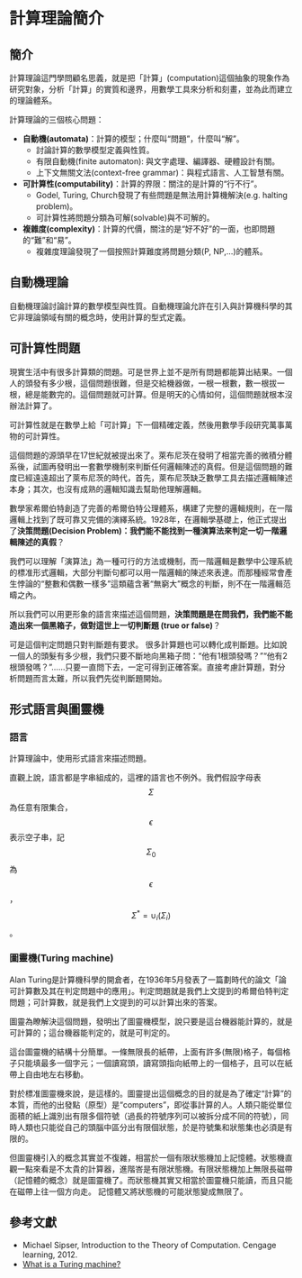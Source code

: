 # 計算理論簡介

## 簡介

計算理論這門學問顧名思義，就是把「計算」\(computation\)這個抽象的現象作為研究對象，分析「計算」的實質和邊界，用數學工具來分析和刻畫，並為此而建立的理論體系。

計算理論的三個核心問題：

* **自動機\(automata\)**：計算的模型；什麼叫“問題”，什麼叫“解”。
  * 討論計算的數學模型定義與性質。
  * 有限自動機\(finite automaton\): 與文字處理、編譯器、硬體設計有關。
  *  上下文無關文法\(context-free grammar\)：與程式語言、人工智慧有關。
* **可計算性\(computability\)**：計算的界限：關注的是計算的“行不行”。
  *  Godel, Turing, Church發現了有些問題是無法用計算機解決\(e.g. halting problem\)。
  * 可計算性將問題分類為可解\(solvable\)與不可解的。
* **複雜度\(complexity\)**：計算的代價，關注的是“好不好”的一面，也即問題的“難”和“易”。
  * 複雜度理論發現了一個按照計算難度將問題分類\(P, NP,…\)的體系。

## 自動機理論

自動機理論討論計算的數學模型與性質。自動機理論允許在引入與計算機科學的其它非理論領域有關的概念時，使用計算的型式定義。

## 可計算性問題

現實生活中有很多計算類的問題。可是世界上並不是所有問題都能算出結果。一個人的頭發有多少根，這個問題很難，但是交給機器做，一根一根數，數一根拔一根，總是能數完的。這個問題就可計算。但是明天的心情如何，這個問題就根本沒辦法計算了。

可計算性就是在數學上給「可計算」下一個精確定義，然後用數學手段研究萬事萬物的可計算性。

這個問題的源頭早在17世紀就被提出來了。萊布尼茨在發明了相當完善的微積分體系後，試圖再發明出一套數學機制來判斷任何邏輯陳述的真假。但是這個問題的難度已經遠遠超出了萊布尼茨的時代，首先，萊布尼茨缺乏數學工具去描述邏輯陳述本身；其次，也沒有成熟的邏輯知識去幫助他理解邏輯。

數學家希爾伯特創造了完善的希爾伯特公理體系，構建了完整的邏輯規則，在一階邏輯上找到了既可靠又完備的演繹系統。1928年，在邏輯學基礎上，他正式提出了**決策問題\(Decision Problem\)：我們能不能找到一種演算法來判定一切一階邏輯陳述的真假**？

我們可以理解「演算法」為一種可行的方法或機制，而一階邏輯是數學中公理系統的標准形式邏輯，大部分判斷句都可以用一階邏輯的陳述來表達。而那種經常會產生悖論的“整數和偶數一樣多”這類蘊含著“無窮大”概念的判斷，則不在一階邏輯范疇之內。

所以我們可以用更形象的語言來描述這個問題，**決策問題是在問我們，我們能不能造出來一個黑箱子，做對這世上一切判斷題 \(true or false\)**？

可是這個判定問題只對判斷題有要求。很多計算題也可以轉化成判斷題。比如說一個人的頭髮有多少根，我們只要不斷地向黑箱子問：“他有1根頭發嗎？”“他有2根頭發嗎？”……只要一直問下去，一定可得到正確答案。直接考慮計算題，對分析問題而言太難，所以我們先從判斷題開始。

## 形式語言與圖靈機

### 語言

計算理論中，使用形式語言來描述問題。

直觀上說，語言都是字串組成的，這裡的語言也不例外。我們假設字母表$$\Sigma $$為任意有限集合，$$\epsilon$$表示空子串，記$$\Sigma_0$$為$$\epsilon$$，$$\Sigma^{*}= \cup_i(\Sigma_i)$$。

### 圖靈機\(Turing machine\)

Alan Turing是計算機科學的開倉者，在1936年5月發表了一篇劃時代的論文「論可計算數及其在判定問題中的應用」。判定問題就是我們上文提到的希爾伯特判定問題；可計算數，就是我們上文提到的可以計算出來的答案。

圖靈為瞭解決這個問題，發明出了圖靈機模型，說只要是這台機器能計算的，就是可計算的；這台機器能判定的，就是可判定的。

這台圖靈機的結構十分簡單。一條無限長的紙帶，上面有許多\(無限\)格子，每個格子只能填最多一個字元；一個讀寫頭，讀寫頭指向紙帶上的一個格子，且可以在紙帶上自由地左右移動。

對於標准圖靈機來說，是這樣的。圖靈提出這個概念的目的就是為了確定“計算”的本質，而他的出發點（原型）是“computers”，即從事計算的人。人類只能從單位面積的紙上識別出有限多個符號（過長的符號序列可以被拆分成不同的符號），同時人類也只能從自己的頭腦中區分出有限個狀態，於是符號集和狀態集也必須是有限的。

但圖靈機引入的概念其實並不復雜，相當於一個有限狀態機加上記憶體。狀態機直觀一點來看是不太貴的計算器，進階峇是有限狀態機。有限狀態機加上無限長磁帶（記憶體的概念）就是圖靈機了。而狀態機其實又相當於圖靈機只能讀，而且只能在磁帶上往一個方向走。 記憶體又將狀態機的可能狀態變成無限了。





## 參考文獻

* Michael Sipser,  Introduction to the Theory of Computation. Cengage learning, 2012.
* [What is a Turing machine?](https://www.cl.cam.ac.uk/projects/raspberrypi/tutorials/turing-machine/one.html)


